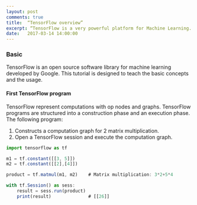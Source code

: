 ```yaml
---
layout: post
comments: true
title:  “TensorFlow overview”
excerpt: “TensorFlow is a very powerful platform for Machine Learning.  I will go over some of the basic in this TensorFlow tutorials.”
date:   2017-03-14 14:00:00
---
```


### Basic
TensorFlow is an open source software library for machine learning developed by Google. This tutorial is designed to teach the basic concepts and the usage.

#### First TensorFlow program

TensorFlow represent computations with op nodes and graphs. TensorFlow programs are structured into a construction phase and an execution phase. The following program:

1. Constructs a computation graph for 2 matrix multiplication.  
2. Open a TensorFlow session and execute the computation graph.


```javascript
import tensorflow as tf

m1 = tf.constant([[3, 5]])
m2 = tf.constant([[2],[4]])

product = tf.matmul(m1, m2)    # Matrix multiplication: 3*2+5*4

with tf.Session() as sess:
    result = sess.run(product)
    print(result)              # [[26]]
```